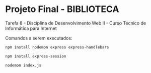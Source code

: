 # Projeto Final - BIBLIOTECA 
Tarefa 8 - Disciplina de Desenvolvimento Web II - Curso Técnico de Informática para Internet

Comandos a serem  executados:
```bash
npm install nodemon express express-handlebars
```

```bash
npm install express-session
```


```bash
nodemon index.js
```


